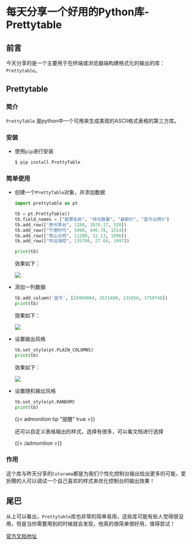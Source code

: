 # 每天分享一个好用的Python库-Prettytable

## 前言
今天分享的是一个主要用于在终端或浏览器端构建格式化的输出的库：`Prettytable`。

## Prettytable

### 简介

`PrettyTable` 是python中一个可用来生成美观的ASCII格式表格的第三方库。

### 安装

- 使用`pip`进行安装

  ```bash
  $ pip install PrettyTable
  ```


### 简单使用

- 创建一个`PrettyTable`对象，并添加数据

  ```python
  import prettytable as pt
  
  tb = pt.PrettyTable()
  tb.field_names = ["股票名称", "持仓数量", "最新价", "盈亏比例%"]
  tb.add_row(["贵州茅台", 1200, 2078.17, 520])
  tb.add_row(["宁德时代", 5900, 446.78, 1314])
  tb.add_row(["常山北明", 11200, 12.13, 1996])
  tb.add_row(["中远海控", 135700, 27.64, 1997])
  
  print(tb)
  ```

  效果如下：

  ![](https://tva3.sinaimg.cn/large/00729CCqgy1grmd7zpt2mj30je089mz0.jpg)

- 添加一列数据

  ```python
  tb.add_column('盈亏', [24960004, 2631400, 135856, 3750748])
  print(tb)
  ```

  效果如下：

  ![](https://tva2.sinaimg.cn/large/00729CCqgy1grmdeehg32j30nb08ggnv.jpg)

- 设置输出风格

  ```python
  tb.set_style(pt.PLAIN_COLUMNS)
  print(tb)
  ```

  效果如下：

  ![](https://tva3.sinaimg.cn/large/00729CCqgy1grmdgprfwrj30vc05v0ua.jpg)

- 设置随机输出风格

  ```python
  tb.set_style(pt.RANDOM)
  print(tb)
  ```

  {{< admonition tip "提醒" true >}}

  还可以自定义表格输出的样式，选择有很多，可以看文档进行选择

  {{< /admonition >}}

  


### 作用

这个库与昨天分享的`Colorama`都是为我们个性化控制台输出给出更多的可能，爱折腾的人可以调试一个自己喜欢的样式来优化控制台的输出效果！

## 尾巴

从上可以看出，`Prettytable`库也非常的简单易用，这些库可能有些人觉得很没用，但是当你需要用到的时候就会发现，他真的很简单很好用，值得尝试！

[官方文档地址](https://pypi.org/project/prettytable/)


